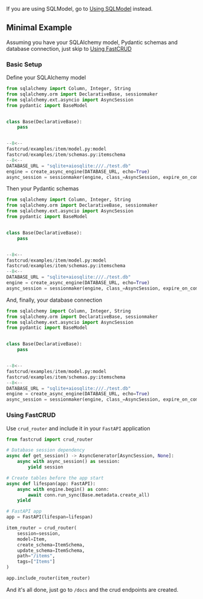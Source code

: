 If you are using SQLModel, go to [Using SQLModel](sqlmodel.md) instead.

## Minimal Example

Assuming you have your SQLAlchemy model, Pydantic schemas and database connection, just skip to [Using FastCRUD](#using-fastcrud)

### Basic Setup

Define your SQLAlchemy model

```python title="setup.py" hl_lines="11-19"
from sqlalchemy import Column, Integer, String
from sqlalchemy.orm import DeclarativeBase, sessionmaker
from sqlalchemy.ext.asyncio import AsyncSession
from pydantic import BaseModel


class Base(DeclarativeBase):
    pass


--8<--
fastcrud/examples/item/model.py:model
fastcrud/examples/item/schemas.py:itemschema
--8<--
DATABASE_URL = "sqlite+aiosqlite:///./test.db"
engine = create_async_engine(DATABASE_URL, echo=True)
async_session = sessionmaker(engine, class_=AsyncSession, expire_on_commit=False)
```

Then your Pydantic schemas

```python title="setup.py" hl_lines="22-27"
from sqlalchemy import Column, Integer, String
from sqlalchemy.orm import DeclarativeBase, sessionmaker
from sqlalchemy.ext.asyncio import AsyncSession
from pydantic import BaseModel


class Base(DeclarativeBase):
    pass


--8<--
fastcrud/examples/item/model.py:model
fastcrud/examples/item/schemas.py:itemschema
--8<--
DATABASE_URL = "sqlite+aiosqlite:///./test.db"
engine = create_async_engine(DATABASE_URL, echo=True)
async_session = sessionmaker(engine, class_=AsyncSession, expire_on_commit=False)
```

And, finally, your database connection

```python title="setup.py" hl_lines="30-32"
from sqlalchemy import Column, Integer, String
from sqlalchemy.orm import DeclarativeBase, sessionmaker
from sqlalchemy.ext.asyncio import AsyncSession
from pydantic import BaseModel


class Base(DeclarativeBase):
    pass


--8<--
fastcrud/examples/item/model.py:model
fastcrud/examples/item/schemas.py:itemschema
--8<--
DATABASE_URL = "sqlite+aiosqlite:///./test.db"
engine = create_async_engine(DATABASE_URL, echo=True)
async_session = sessionmaker(engine, class_=AsyncSession, expire_on_commit=False)
```

### Using FastCRUD

Use `crud_router` and include it in your `FastAPI` application

```python title="main.py" hl_lines="17-24 26"
from fastcrud import crud_router

# Database session dependency
async def get_session() -> AsyncGenerator[AsyncSession, None]:
    async with async_session() as session:
        yield session

# Create tables before the app start
async def lifespan(app: FastAPI):
    async with engine.begin() as conn:
        await conn.run_sync(Base.metadata.create_all)
    yield

# FastAPI app
app = FastAPI(lifespan=lifespan)

item_router = crud_router(
    session=session,
    model=Item,
    create_schema=ItemSchema,
    update_schema=ItemSchema,
    path="/items",
    tags=["Items"]
)

app.include_router(item_router)
```

And it's all done, just go to `/docs` and the crud endpoints are created.
